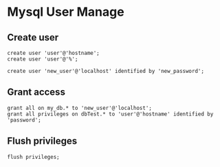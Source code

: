 # Mysql User Manage

## Create user

```mysql
create user 'user'@'hostname';
create user 'user'@'%';

create user 'new_user'@'localhost' identified by 'new_password';
```

## Grant access

```mysql
grant all on my_db.* to 'new_user'@'localhost';
grant all privileges on dbTest.* to 'user'@'hostname' identified by 'password';

```

## Flush privileges

```mysql
flush privileges;
```

